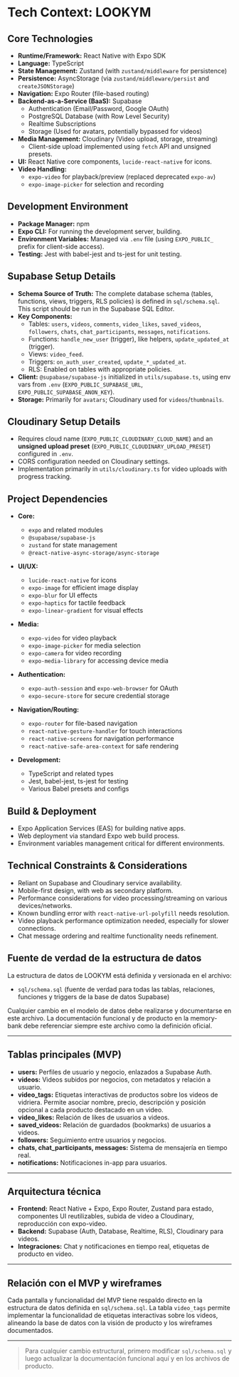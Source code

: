 # Tech Context: LOOKYM

## Core Technologies

- **Runtime/Framework:** React Native with Expo SDK
- **Language:** TypeScript
- **State Management:** Zustand (with `zustand/middleware` for persistence)
- **Persistence:** AsyncStorage (via `zustand/middleware/persist` and `createJSONStorage`)
- **Navigation:** Expo Router (file-based routing)
- **Backend-as-a-Service (BaaS):** Supabase
  - Authentication (Email/Password, Google OAuth)
  - PostgreSQL Database (with Row Level Security)
  - Realtime Subscriptions
  - Storage (Used for avatars, potentially bypassed for videos)
- **Media Management:** Cloudinary (Video upload, storage, streaming)
  - Client-side upload implemented using `fetch` API and unsigned presets.
- **UI:** React Native core components, `lucide-react-native` for icons.
- **Video Handling:**
  - `expo-video` for playback/preview (replaced deprecated `expo-av`)
  - `expo-image-picker` for selection and recording

## Development Environment

- **Package Manager:** npm
- **Expo CLI:** For running the development server, building.
- **Environment Variables:** Managed via `.env` file (using `EXPO_PUBLIC_` prefix for client-side access).
- **Testing:** Jest with babel-jest and ts-jest for unit testing.

## Supabase Setup Details

- **Schema Source of Truth:** The complete database schema (tables, functions, views, triggers, RLS policies) is defined in `sql/schema.sql`. This script should be run in the Supabase SQL Editor.
- **Key Components:**
  - Tables: `users`, `videos`, `comments`, `video_likes`, `saved_videos`, `followers`, `chats`, `chat_participants`, `messages`, `notifications`.
  - Functions: `handle_new_user` (trigger), like helpers, `update_updated_at` (trigger).
  - Views: `video_feed`.
  - Triggers: `on_auth_user_created`, `update_*_updated_at`.
  - RLS: Enabled on tables with appropriate policies.
- **Client:** `@supabase/supabase-js` initialized in `utils/supabase.ts`, using env vars from `.env` (`EXPO_PUBLIC_SUPABASE_URL`, `EXPO_PUBLIC_SUPABASE_ANON_KEY`).
- **Storage:** Primarily for `avatars`; Cloudinary used for `videos`/`thumbnails`.

## Cloudinary Setup Details

- Requires cloud name (`EXPO_PUBLIC_CLOUDINARY_CLOUD_NAME`) and an **unsigned upload preset** (`EXPO_PUBLIC_CLOUDINARY_UPLOAD_PRESET`) configured in `.env`.
- CORS configuration needed on Cloudinary settings.
- Implementation primarily in `utils/cloudinary.ts` for video uploads with progress tracking.

## Project Dependencies

- **Core:**
  - `expo` and related modules
  - `@supabase/supabase-js`
  - `zustand` for state management
  - `@react-native-async-storage/async-storage`

- **UI/UX:**
  - `lucide-react-native` for icons
  - `expo-image` for efficient image display
  - `expo-blur` for UI effects
  - `expo-haptics` for tactile feedback
  - `expo-linear-gradient` for visual effects

- **Media:**
  - `expo-video` for video playback
  - `expo-image-picker` for media selection
  - `expo-camera` for video recording
  - `expo-media-library` for accessing device media

- **Authentication:**
  - `expo-auth-session` and `expo-web-browser` for OAuth
  - `expo-secure-store` for secure credential storage

- **Navigation/Routing:**
  - `expo-router` for file-based navigation
  - `react-native-gesture-handler` for touch interactions
  - `react-native-screens` for navigation performance
  - `react-native-safe-area-context` for safe rendering

- **Development:**
  - TypeScript and related types
  - Jest, babel-jest, ts-jest for testing
  - Various Babel presets and configs

## Build & Deployment

- Expo Application Services (EAS) for building native apps.
- Web deployment via standard Expo web build process.
- Environment variables management critical for different environments.

## Technical Constraints & Considerations

- Reliant on Supabase and Cloudinary service availability.
- Mobile-first design, with web as secondary platform.
- Performance considerations for video processing/streaming on various devices/networks.
- Known bundling error with `react-native-url-polyfill` needs resolution.
- Video playback performance optimization needed, especially for slower connections.
- Chat message ordering and realtime functionality needs refinement.

## Fuente de verdad de la estructura de datos

La estructura de datos de LOOKYM está definida y versionada en el archivo:

- `sql/schema.sql` (fuente de verdad para todas las tablas, relaciones, funciones y triggers de la base de datos Supabase)

Cualquier cambio en el modelo de datos debe realizarse y documentarse en este archivo. La documentación funcional y de producto en la memory-bank debe referenciar siempre este archivo como la definición oficial.

---

## Tablas principales (MVP)

- **users:** Perfiles de usuario y negocio, enlazados a Supabase Auth.
- **videos:** Videos subidos por negocios, con metadatos y relación a usuario.
- **video_tags:** Etiquetas interactivas de productos sobre los videos de vidriera. Permite asociar nombre, precio, descripción y posición opcional a cada producto destacado en un video.
- **video_likes:** Relación de likes de usuarios a videos.
- **saved_videos:** Relación de guardados (bookmarks) de usuarios a videos.
- **followers:** Seguimiento entre usuarios y negocios.
- **chats, chat_participants, messages:** Sistema de mensajería en tiempo real.
- **notifications:** Notificaciones in-app para usuarios.

---

## Arquitectura técnica

- **Frontend:** React Native + Expo, Expo Router, Zustand para estado, componentes UI reutilizables, subida de video a Cloudinary, reproducción con expo-video.
- **Backend:** Supabase (Auth, Database, Realtime, RLS), Cloudinary para videos.
- **Integraciones:** Chat y notificaciones en tiempo real, etiquetas de producto en video.

---

## Relación con el MVP y wireframes

Cada pantalla y funcionalidad del MVP tiene respaldo directo en la estructura de datos definida en `sql/schema.sql`. La tabla `video_tags` permite implementar la funcionalidad de etiquetas interactivas sobre los videos, alineando la base de datos con la visión de producto y los wireframes documentados.

---

> Para cualquier cambio estructural, primero modificar `sql/schema.sql` y luego actualizar la documentación funcional aquí y en los archivos de producto.
  
